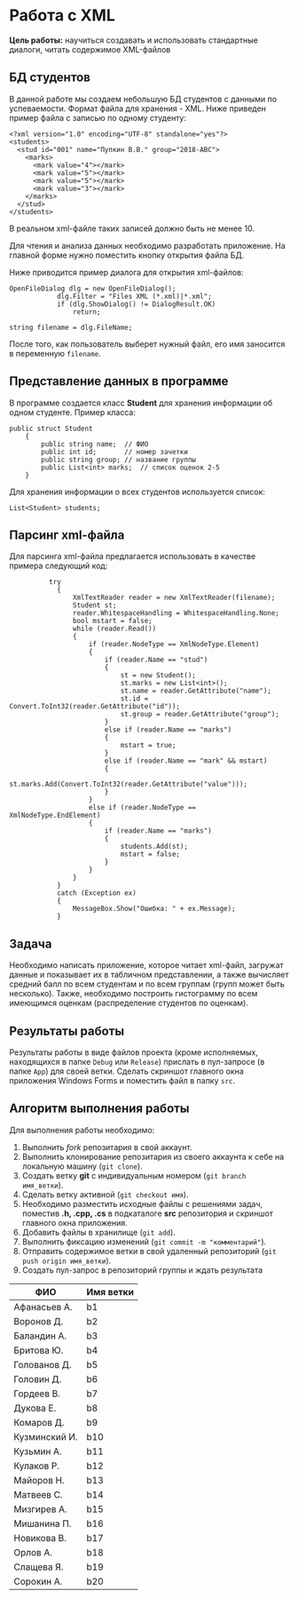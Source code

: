 # Работа с XML

**Цель работы:** научиться создавать и использовать стандартные диалоги, читать содержимое XML-файлов

## БД студентов

В данной работе мы создаем небольшую БД студентов с данными по успеваемости. Формат файла для хранения - XML. Ниже приведен пример файла с записью по одному студенту:

```
<?xml version="1.0" encoding="UTF-8" standalone="yes"?>
<students>
  <stud id="001" name="Пупкин В.В." group="2018-ABC">
    <marks>
      <mark value="4"></mark>
      <mark value="5"></mark>
      <mark value="5"></mark>
      <mark value="3"></mark>
    </marks>
  </stud>
</students>
```

В реальном xml-файле таких записей должно быть не менее 10.

Для чтения и анализа данных необходимо разработать приложение. На главной форме нужно поместить кнопку открытия файла БД.


Ниже приводится пример диалога для открытия xml-файлов:
```
OpenFileDialog dlg = new OpenFileDialog();
            dlg.Filter = "Files XML (*.xml)|*.xml";
            if (dlg.ShowDialog() != DialogResult.OK)
                return;

string filename = dlg.FileName;
```

После того, как пользователь выберет нужный файл, его имя заносится в переменную `filename`.

## Представление данных в программе

В программе создается класс **Student** для хранения информации об одном студенте. Пример класса:

```
public struct Student
    {
        public string name;  // ФИО
        public int id;       // номер зачетки
        public string group; // название группы
        public List<int> marks;  // список оценок 2-5
    }
```

Для хранения информации о всех студентов используется список:

```
List<Student> students;
```

## Парсинг xml-файла

Для парсинга xml-файла предлагается использовать в качестве примера следующий код:

```
          try
            {
                XmlTextReader reader = new XmlTextReader(filename);
                Student st;
                reader.WhitespaceHandling = WhitespaceHandling.None;
                bool mstart = false;
                while (reader.Read())
                {
                    if (reader.NodeType == XmlNodeType.Element)                        
                    {
                        if (reader.Name == "stud")
                        {
                            st = new Student();
                            st.marks = new List<int>();
                            st.name = reader.GetAttribute("name");
                            st.id = Convert.ToInt32(reader.GetAttribute("id"));
                            st.group = reader.GetAttribute("group");                                                        
                        }
                        else if (reader.Name == "marks")
                        {
                            mstart = true;
                        }
                        else if (reader.Name == "mark" && mstart)
                        {
                            st.marks.Add(Convert.ToInt32(reader.GetAttribute("value")));
                        }
                    }
                    else if (reader.NodeType == XmlNodeType.EndElement)
                    {
                        if (reader.Name == "marks")
                        {
                            students.Add(st);
                            mstart = false;
                        }
                    }
                }
            }
            catch (Exception ex)
            {
                MessageBox.Show("Ошибка: " + ex.Message);
            }
```

## Задача

Необходимо написать приложение, которое читает xml-файл, загружат данные и показывает их в табличном представлении, а также вычисляет средний балл по всем студентам и по всем группам (групп может быть несколько). Также, необходимо построить гистограмму по всем имеющимся оценкам (распределение студентов по оценкам).

## Результаты работы

Результаты работы в виде файлов проекта (кроме исполняемых, находящихся в папке `Debug` или `Release`) прислать в пул-запросе (в папке `App`) для своей ветки. Сделать скриншот главного окна приложения Windows Forms и поместить файл в папку `src`.

## Алгоритм выполнения работы

Для выполнения работы необходимо:

1. Выполнить *fork* репозитария в свой аккаунт.
1. Выполнить клонирование репозитария из своего аккаунта к себе на локальную машину (`git clone`).
1. Создать ветку **git** с индивидуальным номером (`git branch имя_ветки`).
1. Сделать ветку активной (`git checkout имя`).
1. Необходимо разместить исходные файлы с решениями задач, поместив **.h, .cpp, .cs** в подкаталоге **src** репозитория и скриншот главного окна приложения.
1. Добавить файлы в хранилище (`git add`).
1. Выполнить фиксацию изменений (`git commit -m "комментарий"`).
1. Отправить содержимое ветки в свой удаленный репозиторий (`git push origin имя_ветки`).
1. Создать пул-запрос в репозиторий группы и ждать результата 


|  ФИО              | Имя ветки |
|-------------------|-----------|
| Афанасьев А.     | b1 |
| Воронов Д.    | b2 |
| Баландин А.    | b3 |
| Бритова Ю.|  b4 |
| Голованов Д.         | b5  |
| Головин Д.        | b6 |
| Гордеев В.       | b7 |
| Дукова Е.     | b8 |
| Комаров Д.       | b9 |
| Кузминский И.     | b10 |
| Кузьмин А.          | b11 |
| Кулаков Р.  | b12  |
| Майоров Н.     | b13 |
| Матвеев С.        | b14 |
| Мизгирев А.            | b15 |
| Мишанина П. | b16 |
| Новикова В.     | b17 |
| Орлов А.      | b18 |
| Слащева Я. | b19 |
| Сорокин А. | b20 |

